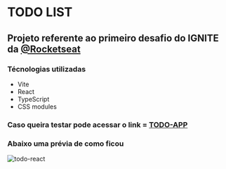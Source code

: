 # TODO LIST

## Projeto referente ao primeiro desafio do IGNITE da [@Rocketseat](https://www.rocketseat.com.br/)

### Técnologias utilizadas

- Vite 
- React
- TypeScript
- CSS modules

### Caso queira testar pode acessar o link = [TODO-APP](https://todo-app.juwer.com.br/) 

### Abaixo uma prévia de como ficou

![todo-react](https://user-images.githubusercontent.com/60712131/180254249-b4fa6c6e-ec48-4396-91a4-1ea2c7c82615.gif)
